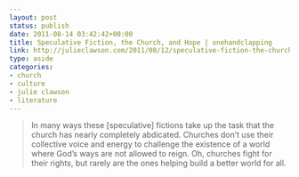 ```yaml
---
layout: post
status: publish
date: 2011-08-14 03:42:42+00:00
title: Speculative Fiction, the Church, and Hope | onehandclapping
link: http://julieclawson.com/2011/08/12/speculative-fiction-the-church-and-hope/
type: aside
categories:
- church
- culture
- julie clawson
- literature
---
```


> In many ways these [speculative] fictions take up the task that the church has nearly completely abdicated. Churches don’t use their collective voice and energy to challenge the existence of a world where God’s ways are not allowed to reign. Oh, churches fight for their rights, but rarely are the ones helping build a better world for all.

